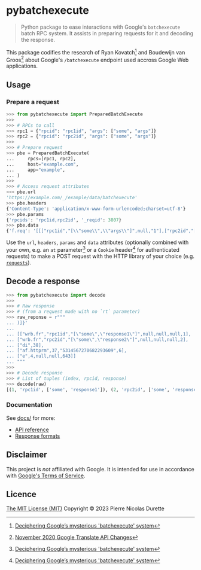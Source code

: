 # pybatchexecute

> Python package to ease interactions with Google's `batchexecute` batch RPC system. It assists in preparing requests for it and decoding the response.

This package codifies the research of Ryan Kovatch[^1] and Boudewijn van Groos[^2] about Google's `/batchexecute` endpoint used accross Google Web applications.

## Usage

### Prepare a request

```python
>>> from pybatchexecute import PreparedBatchExecute
>>>
>>> # RPCs to call
>>> rpc1 = {"rpcid": "rpc1id", "args": ["some", "args"]}
>>> rpc2 = {"rpcid": "rpc2id", "args": ["some", "args"]}
>>>
>>> # Prepare request
>>> pbe = PreparedBatchExecute(
...     rpcs=[rpc1, rpc2],
...     host="example.com",
...     app="example",
... )
>>>
>>> # Access request attributes
>>> pbe.url
'https://example.com/_/example/data/batchexecute'
>>> pbe.headers
{'Content-Type': 'application/x-www-form-urlencoded;charset=utf-8'}
>>> pbe.params
{'rpcids': 'rpc1id,rpc2id', '_reqid': 3807}
>>> pbe.data
{'f.req': '[[["rpc1id","[\\"some\\",\\"args\\"]",null,"1"],["rpc2id","[\\"some\\",\\"args\\"]",null,"2"]]]'}
```

Use the `url`, `headers`, `params` and `data` attributes (optionally combined with your own, e.g. an `at` parameter[^1] or a `Cookie` header[^1] for authenticated requests) to make a POST request with the HTTP library of your choice (e.g. [`requests`](https://requests.readthedocs.io/en/latest/)).

## Decode a response

```python
>>> from pybatchexecute import decode
>>>
>>> # Raw response
>>> # (from a request made with no `rt` parameter)
>>> raw_reponse = r"""
... )]}'
...
... [["wrb.fr","rpc1id","[\"some\",\"response1\"]",null,null,null,1],
... ["wrb.fr","rpc2id","[\"some\",\"response2\"]",null,null,null,2],
... ["di",38],
... ["af.httprm",37,"5314567270682293609",6],
... ["e",4,null,null,643]]
... """
>>>
>>> # Decode response
>>> # List of tuples (index, rpcid, response)
>>> decode(raw)
[(1, 'rpc1id', ['some', 'response1']), (2, 'rpc2id', ['some', 'response2'])]
```

### Documentation

See [docs/](docs/) for more:

* [API reference](api.md)
* [Response formats](response-formats.md)

## Disclaimer

This project is *not* affiliated with Google. It is intended for use in accordance with [Google's Terms of Service](https://policies.google.com/terms).

## Licence

[The MIT License (MIT)](LICENSE) Copyright © 2023 Pierre Nicolas Durette

[^1]: [Deciphering Google’s mysterious 'batchexecute' system](https://kovatch.medium.com/deciphering-google-batchexecute-74991e4e446c)

[^2]: [November 2020 Google Translate API Changes](https://github.com/Boudewijn26/gTTS-token/blob/master/docs/november-2020-translate-changes.md)